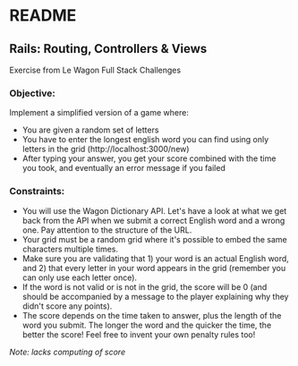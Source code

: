 # README

## Rails: Routing, Controllers & Views

Exercise from Le Wagon Full Stack Challenges

### Objective:

Implement a simplified version of a game where:

* You are given a random set of letters
* You have to enter the longest english word you can find using only letters in the grid (http://localhost:3000/new)
* After typing your answer, you get your score combined with the time you took, and eventually an error message if you failed

### Constraints:

* You will use the Wagon Dictionary API. Let's have a look at what we get back from the API when we submit a correct English word and a wrong one. Pay attention to the structure of the URL.
* Your grid must be a random grid where it's possible to embed the same characters multiple times.
* Make sure you are validating that 1) your word is an actual English word, and 2) that every letter in your word appears in the grid (remember you can only use each letter once).
* If the word is not valid or is not in the grid, the score will be 0 (and should be accompanied by a message to the player explaining why they didn't score any points).
* The score depends on the time taken to answer, plus the length of the word you submit. The longer the word and the quicker the time, the better the score! Feel free to invent your own penalty rules too!

*Note: lacks computing of score*
